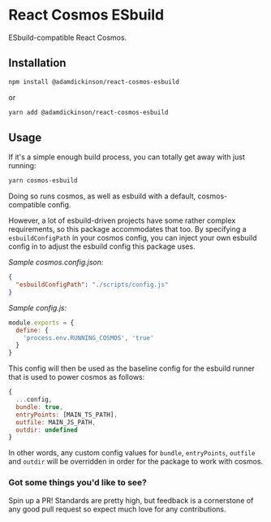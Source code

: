 # React Cosmos ESbuild

ESbuild-compatible React Cosmos.

## Installation

```sh
npm install @adamdickinson/react-cosmos-esbuild
```

or

```sh
yarn add @adamdickinson/react-cosmos-esbuild
```

## Usage

If it's a simple enough build process, you can totally get away with just running:

```sh
yarn cosmos-esbuild
```

Doing so runs cosmos, as well as esbuild with a default, cosmos-compatible
config.

However, a lot of esbuild-driven projects have some rather complex
requirements, so this package accommodates that too. By specifying a
`esbuildConfigPath` in your cosmos config, you can inject your own esbuild
config in to adjust the esbuild config this package uses.

_Sample cosmos.config.json:_
```json
{
  "esbuildConfigPath": "./scripts/config.js"
}
```

_Sample config.js:_
```js
module.exports = {
  define: {
    'process.env.RUNNING_COSMOS', 'true'
  }
}
```

This config will then be used as the baseline config for the esbuild runner
that is used to power cosmos as follows:

```js
{
  ...config,
  bundle: true,
  entryPoints: [MAIN_TS_PATH],
  outfile: MAIN_JS_PATH,
  outdir: undefined
}
```

In other words, any custom config values for `bundle`, `entryPoints`, `outfile`
and `outdir` will be overridden in order for the package to work with cosmos.


### Got some things you'd like to see?

Spin up a PR! Standards are pretty high, but feedback is a cornerstone of any
good pull request so expect much love for any contributions.
